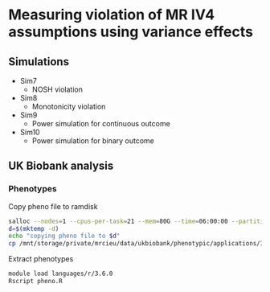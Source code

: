 # Measuring violation of MR IV4 assumptions using variance effects

## Simulations

- Sim7
    - NOSH violation
- Sim8
    - Monotonicity violation
- Sim9 
    - Power simulation for continuous outcome
- Sim10
    - Power simulation for binary outcome

## UK Biobank analysis

### Phenotypes

Copy pheno file to ramdisk

```sh
salloc --nodes=1 --cpus-per-task=21 --mem=80G --time=06:00:00 --partition=mrcieu
d=$(mktemp -d)
echo "copying pheno file to $d"
cp /mnt/storage/private/mrcieu/data/ukbiobank/phenotypic/applications/15825/2019-05-02/data/data.33352.csv "$d"/
```

Extract phenotypes

```sh
module load languages/r/3.6.0
Rscript pheno.R
```